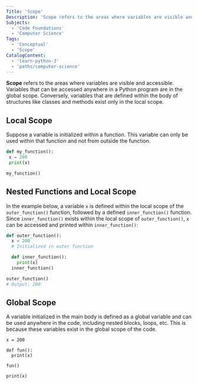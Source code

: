 ```yaml
---
Title: 'Scope'
Description: 'Scope refers to the areas where variables are visible and accessible.'
Subjects:
  - 'Code Foundations'
  - 'Computer Science'
Tags:
  - 'Conceptual'
  - 'Scope'
CatalogContent:
  - 'learn-python-3'
  - 'paths/computer-science'
---
```


**Scope** refers to the areas where variables are visible and accessible. Variables that can be accessed anywhere in a Python program are in the global scope. Conversely, variables that are defined within the body of structures like classes and methods exist only in the local scope.

## Local Scope

Suppose a variable is initialized within a function. This variable can only be used within that function and not from outside the function.

```py
def my_function():
 x = 200
 print(x)

my_function()
```

## Nested Functions and Local Scope

In the example below, a variable `x` is defined within the local scope of the `outer_function()` function, followed by a defined `inner_function()` function. Since `inner_function()` exists within the local scope of `outer_function()`, `x` can be accessed and printed within `inner_function()`:

```py
def outer_function():
  x = 200
  # Initialized in outer function

  def inner_function():
    print(x)
  inner_function()

outer_function()
# Output: 200
```

## Global Scope

A variable initialized in the main body is defined as a global variable and can be used anywhere in the code, including nested blocks, loops, etc. This is because these variables exist in the global scope of the code.

```codebyte/python
x = 200

def fun():
  print(x)

fun()

print(x)
```

